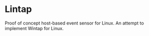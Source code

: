 # Lintap
Proof of concept host-based event sensor for Linux. An attempt to implement Wintap for Linux.
